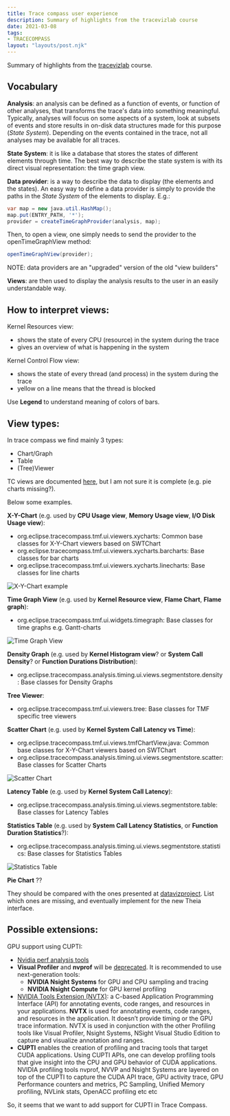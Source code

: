 ```yaml
---
title: Trace compass user experience
description: Summary of highlights from the tracevizlab course
date: 2021-03-08
tags:
- TRACECOMPASS
layout: "layouts/post.njk"
---
```


Summary of highlights from the [tracevizlab](https://github.com/tuxology/tracevizlab) course.

## Vocabulary

**Analysis**: an analysis can be defined as a function of events, or function of other analyses, that transforms the trace's data into something meaningful.
Typically, analyses will focus on some aspects of a system, look at subsets of events and store results in on-disk data structures made for this purpose (*State System*).
Depending on the events contained in the trace, not all analyses may be available for all traces.

**State System**: it is like a database that stores the states of different elements through time.
The best way to describe the state system is with its direct visual representation: the time graph view.

**Data provider**: is a way to describe the data to display (the elements and the states).
An easy way to define a data provider is simply to provide the paths in the *State System* of the elements to display. E.g.:
``` java
var map = new java.util.HashMap();
map.put(ENTRY_PATH, '*');
provider = createTimeGraphProvider(analysis, map);
```

Then, to open a view, one simply needs to send the provider to the openTimeGraphView method:
``` java
openTimeGraphView(provider);
```
NOTE: data providers are an "upgraded" version of the old "view builders"

**Views**: are then used to display the analysis results to the user in an easily understandable way.

## How to interpret views:

Kernel Resources view:
- shows the state of every CPU (resource) in the system during the trace
- gives an overview of what is happening in the system

Kernel Control Flow view:
- shows the state of every thread (and process) in the system during the trace
- yellow on a line means that the thread is blocked

Use **Legend** to understand meaning of colors of bars.

## View types:

In trace compass we find mainly 3 types:
- Chart/Graph
- Table
- (Tree)Viewer

TC views are documented [here](http://archive.eclipse.org/tracecompass/doc/org.eclipse.tracecompass.doc.dev/View-Tutorial.html#TMF_Built-in_Views_and_Viewers), but I am not sure it is complete (e.g. pie charts missing?).

Below some examples.

**X-Y-Chart** (e.g. used by **CPU Usage view**, **Memory Usage view**, **I/O Disk Usage view**):
- org.eclipse.tracecompass.tmf.ui.viewers.xycharts: Common base classes for X-Y-Chart viewers based on SWTChart
- org.eclipse.tracecompass.tmf.ui.viewers.xycharts.barcharts: Base classes for bar charts
- org.eclipse.tracecompass.tmf.ui.viewers.xycharts.linecharts: Base classes for line charts

![X-Y-Chart example](https://github.com/tuxology/tracevizlab/blob/master/labs/101-analyze-system-trace-in-tracecompass/screenshots/traceCompassCpuUsage.png)

**Time Graph View** (e.g. used by **Kernel Resource view**, **Flame Chart**, **Flame graph**):
- org.eclipse.tracecompass.tmf.ui.widgets.timegraph: Base classes for time graphs e.g. Gantt-charts

![Time Graph View](https://raw.githubusercontent.com/tuxology/tracevizlab/master/labs/101-analyze-system-trace-in-tracecompass/screenshots/fullTimeScale.png)

**Density Graph** (e.g. used by **Kernel Histogram view**? or **System Call Density**? or **Function Durations Distribution**):
- org.eclipse.tracecompass.analysis.timing.ui.views.segmentstore.density: Base classes for Density Graphs

**Tree Viewer**:
- org.eclipse.tracecompass.tmf.ui.viewers.tree: Base classes for TMF specific tree viewers

**Scatter Chart** (e.g. used by **Kernel System Call Latency vs Time**):
- org.eclipse.tracecompass.tmf.ui.views.tmfChartView.java: Common base classes for X-Y-Chart viewers based on SWTChart
- org.eclipse.tracecompass.analysis.timing.ui.views.segmentstore.scatter: Base classes for Scatter Charts

![Scatter Chart](https://raw.githubusercontent.com/tuxology/tracevizlab/master/labs/101-analyze-system-trace-in-tracecompass/screenshots/traceCompassLatencyViews.png)

**Latency Table** (e.g. used by **Kernel System Call Latency**):
- org.eclipse.tracecompass.analysis.timing.ui.views.segmentstore.table: Base classes for Latency Tables

**Statistics Table** (e.g. used by **System Call Latency Statistics**, or **Function Duration Statistics**?):
- org.eclipse.tracecompass.analysis.timing.ui.views.segmentstore.statistics: Base classes for Statistics Tables

![Statistics Table](https://raw.githubusercontent.com/tuxology/tracevizlab/master/labs/101-analyze-system-trace-in-tracecompass/screenshots/traceCompassStatisticsView.png)

**Pie Chart** ??

They should be compared with the ones presented at [datavizproject](https://datavizproject.com/). List which ones are missing, and eventually implement
for the new Theia interface.

## Possible extensions:

GPU support using CUPTI:
- [Nvidia perf analysis tools](https://developer.nvidia.com/performance-analysis-tools)
- **Visual Profiler** and **nvprof** will be [deprecated](https://docs.nvidia.com/cuda/profiler-users-guide/index.html#migrating-to-nsight-tools).
  It is recommended to use next-generation tools:
  - **NVIDIA Nsight Systems** for GPU and CPU sampling and tracing
  - **NVIDIA Nsight Compute** for GPU kernel profiling
- [NVIDIA Tools Extension (NVTX)](https://docs.nvidia.com/gameworks/index.html#gameworkslibrary/nvtx/nvidia_tools_extension_library_nvtx.htm):
  a C-based Application Programming Interface (API) for annotating events, code ranges, and resources in your applications.
  **NVTX** is used for annotating events, code ranges, and resources in the application. It doesn’t provide timing or the GPU trace information. NVTX is used in conjunction with the other Profiling tools like Visual Profiler, Nsight Systems, NSight Visual Studio Edition to capture and visualize annotation and ranges.
- **CUPTI** enables the creation of profiling and tracing tools that target CUDA applications.
  Using CUPTI APIs, one can develop profiling tools that give insight into the CPU and GPU behavior of CUDA applications.
  NVIDIA profiling tools nvprof, NVVP and Nsight Systems are layered on top of the CUPTI to capture the CUDA API trace, GPU activity trace, GPU Performance counters and metrics, PC Sampling, Unified Memory profiling, NVLink stats, OpenACC profiling etc etc

So, it seems that we want to add support for CUPTI in Trace Compass.